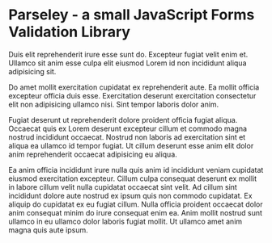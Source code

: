 # Parseley - a small JavaScript Forms Validation Library

Duis elit reprehenderit irure esse sunt do. Excepteur fugiat velit enim et. Ullamco sit anim esse culpa elit eiusmod Lorem id non incididunt aliqua adipisicing sit.

Do amet mollit exercitation cupidatat ex reprehenderit aute. Ea mollit officia excepteur officia duis esse. Exercitation deserunt exercitation consectetur elit non adipisicing ullamco nisi. Sint tempor laboris dolor anim.

Fugiat deserunt ut reprehenderit dolore proident officia fugiat aliqua. Occaecat quis ex Lorem deserunt excepteur cillum et commodo magna nostrud incididunt occaecat. Nostrud non laboris ad exercitation sint et aliqua ea ullamco id tempor fugiat. Ut cillum deserunt esse anim elit dolor anim reprehenderit occaecat adipisicing eu aliqua.

Ea anim officia incididunt irure nulla quis anim id incididunt veniam cupidatat eiusmod exercitation excepteur. Cillum culpa consequat deserunt ex mollit in labore cillum velit nulla cupidatat occaecat sint velit. Ad cillum sint incididunt dolore aute nostrud ex ipsum quis non commodo cupidatat. Ex aliquip do cupidatat ex eu fugiat cillum. Nulla officia proident occaecat dolor anim consequat minim do irure consequat enim ea. Anim mollit nostrud sunt ullamco in eu ullamco dolor laboris fugiat mollit. Ut ullamco amet anim magna quis aute ipsum.

